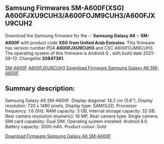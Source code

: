 <h2>Samsung Firmwares SM-A600F(XSG) A600FJXU9CUH3/A600FOJM9CUH3/A600FJXU9CUH2</h2>
Download the Samsung firmware for the ✅ <strong>Samsung Galaxy A6 </strong> ⭐ <strong>SM-A600F</strong> with product code <strong>XSG</strong> <strong> from United Arab Emirates</strong>. This firmware has version number PDA <strong>A600FJXU9CUH3</strong> and CSC A600FOJM9CUH3. The operating system of this firmware is Android Q , with build date 2021-09-13. Changelist <strong>20847361</strong>.


[SM-A600F](https://samfirm.shop/samsung/model/SM-A600F)
[A600FJXU9CUH3](https://samfirm.shop/samsung/pda/A600FJXU9CUH3)
[Download Firmware Samsung Galaxy A6 SM-A600F](https://samfirm.shop/samsung/firmware/457493)
<h2>Summary description:</h2>
<p>Samsung Galaxy A6 SM-A600F. Display diagonal: 14.2 cm (5.6"), Display resolution: 720 x 1480 pixels, Display type: SAMOLED. Processor frequency: 1.6 GHz. RAM capacity: 3 GB, Internal storage capacity: 32 GB. Rear camera resolution (numeric): 16 MP, Rear camera type: Single camera. SIM card capability: Dual SIM. Operating system installed: Android 8.0. Battery capacity: 3000 mAh. Product colour: Gold</p>


[Download Firmware Samsung Galaxy A6 SM-A600F](https://samfirm.shop/samsung/firmware/457493)
